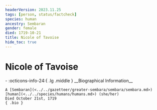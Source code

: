 ```yaml
---
headerVersion: 2023.11.25
tags: [person, status/factcheck]
species: human
ancestry: Sembaran
gender: female
died: 1719-10-21
title: Nicole of Tavoise
hide_toc: true
---
```


# Nicole of Tavoise
<div class="grid cards ext-narrow-margin ext-one-column" markdown>
- :octicons-info-24:{ .lg .middle } __Biographical Information__

    A [Sembaran](<../../gazetteer/greater-sembara/sembara/sembara.md>) [human](<../../species/humans/humans.md>) (she/her)  
    Died October 21st, 1719  
    { .bio }

</div>



